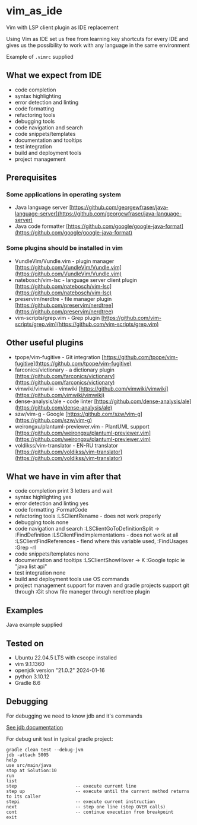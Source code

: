 # vim_as_ide

Vim with LSP client plugin as IDE replacement    

Using Vim as IDE set us free from learning key shortcuts for every IDE
and gives us the possibility to work with any language in the same environment

Example of `.vimrc` supplied

## What we expect from IDE

- code completion
- syntax highlighting
- error detection and linting
- code formatting
- refactoring tools
- debugging tools
- code navigation and search
- code snippets/templates
- documentation and tooltips
- test integration
- build and deployment tools
- project management

## Prerequisites

### Some applications in operating system

- Java language server [https://github.com/georgewfraser/java-language-server](https://github.com/georgewfraser/java-language-server)
- Java code formatter [https://github.com/google/google-java-format](https://github.com/google/google-java-format)

### Some plugins should be installed in vim

- VundleVim/Vundle.vim  - plugin manager [https://github.com/VundleVim/Vundle.vim](https://github.com/VundleVim/Vundle.vim)
- natebosch/vim-lsc     - language server client plugin [https://github.com/natebosch/vim-lsc](https://github.com/natebosch/vim-lsc)
- preservim/nerdtre     - file manager plugin [https://github.com/preservim/nerdtree](https://github.com/preservim/nerdtree)
- vim-scripts/grep.vim  - Grep plugin [https://github.com/vim-scripts/grep.vim](https://github.com/vim-scripts/grep.vim)

## Other useful plugins

- tpope/vim-fugitive    - Git integration [https://github.com/tpope/vim-fugitive](https://github.com/tpope/vim-fugitive)
- farconics/victionary  - a dictionary plugin [https://github.com/farconics/victionary](https://github.com/farconics/victionary)
- vimwiki/vimwiki       - vimwiki [https://github.com/vimwiki/vimwiki](https://github.com/vimwiki/vimwiki)
- dense-analysis/ale    - code linter [https://github.com/dense-analysis/ale](https://github.com/dense-analysis/ale)
- szw/vim-g             - Google [https://github.com/szw/vim-g](https://github.com/szw/vim-g)
- weirongxu/plantuml-previewer.vim  - PlantUML support [https://github.com/weirongxu/plantuml-previewer.vim](https://github.com/weirongxu/plantuml-previewer.vim)
- voldikss/vim-translator           - EN-RU translator [https://github.com/voldikss/vim-translator](https://github.com/voldikss/vim-translator)


## What we have in vim after that
 
- code completion
    print 3 letters and wait
- syntax highlighting
    yes
- error detection and linting
    yes
- code formatting
    :FormatCode
- refactoring tools
    :LSClientRename - does not work properly
- debugging tools
    none
- code navigation and search
    :LSClientGoToDefinitionSplit -> :FindDefinition
    :LSClientFindImplementations - does not work at all
    :LSClientFindReferences - fiend where this variable used, :FindUsages
    :Grep -rI 
- code snippets/templates
    none
- documentation and tooltips
    :LSClientShowHover -> K
    :Google topic ie "java list api"
- test integration
    none
- build and deployment tools
    use OS commands
- project management
    support for maven and gradle projects
    support git through :Git
    show file maneger through nerdtree plugin

## Examples

Java example supplied

## Tested on

- Ubuntu 22.04.5 LTS with cscope installed
- vim 9.1.1360 
- openjdk version "21.0.2" 2024-01-16
- python 3.10.12
- Gradle 8.6

## Debugging

For debugging we need to know jdb and it's commands

[See jdb documentation](https://docs.oracle.com/javase/7/docs/technotes/tools/windows/jdb.html)

For debug unit test in typical gradle project:
```
gradle clean test --debug-jvm
jdb -attach 5005
help
use src/main/java
stop at Solution:10
run
list
step                      -- execute current line
step up                   -- execute until the current method returns to its caller
stepi                     -- execute current instruction
next                      -- step one line (step OVER calls)
cont                      -- continue execution from breakpoint
exit
```
